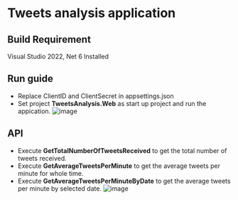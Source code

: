 # Tweets analysis application

## Build Requirement
Visual Studio 2022, Net 6 Installed

## Run guide
* Replace ClientID and ClientSecret in appsettings.json
* Set project **TweetsAnalysis.Web** as start up project and run the appication.
![image](https://user-images.githubusercontent.com/9100918/206956972-071313cb-f462-4aa2-949f-f2f62e96431b.png)


## API
* Execute **GetTotalNumberOfTweetsReceived** to get the total number of tweets received.
* Execute **GetAverageTweetsPerMinute** to get the average tweets per minute for whole time.
* Execute **GetAverageTweetsPerMinuteByDate** to get the average tweets per minute by selected date.
![image](https://user-images.githubusercontent.com/9100918/206146932-08e59627-2841-42b9-9dfc-158cfb74d1de.png)
